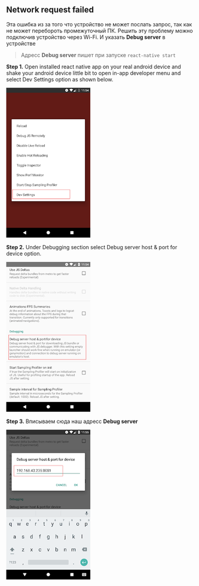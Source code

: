 ## Network request failed
Эта ошибка из за того что устройство не может послать запрос, так как не может перебороть промежуточный ПК. 
Решить эту проблему можно подключив устройство через Wi-Fi.
И указать **Debug server** в устройстве

> Адресс **Debug server** пишет при запуске `react-native start`

**Step 1.** Open installed react native app on your real android device and shake your android device little bit to open in-app developer menu and select Dev Settings option as shown below.

![Dev Settings1](./images/react-native_fetch-network-error1.png)

**Step 2.** Under Debugging section select Debug server host & port for device option.

![Dev Settings2](./images/react-native_fetch-network-error2.png)

**Step 3.** Вписываем сюда наш адресс **Debug server** 

![Dev Settings3](./images/react-native_fetch-network-error3.png)
